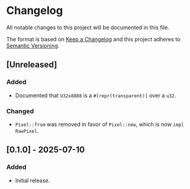 # Changelog

All notable changes to this project will be documented in this file.

The format is based on [Keep a Changelog](http://keepachangelog.com/en/1.0.0/)
and this project adheres to [Semantic Versioning](https://semver.org/spec/v2.0.0.html).

## [Unreleased]

### Added

- Documented that `U32x8888` is a `#[repr(transparent)]` over a `u32`.

### Changed

- `Pixel::from` was removed in favor of `Pixel::new`, which is now `impl RawPixel`.

## [0.1.0] - 2025-07-10

### Added

- Initial release.
